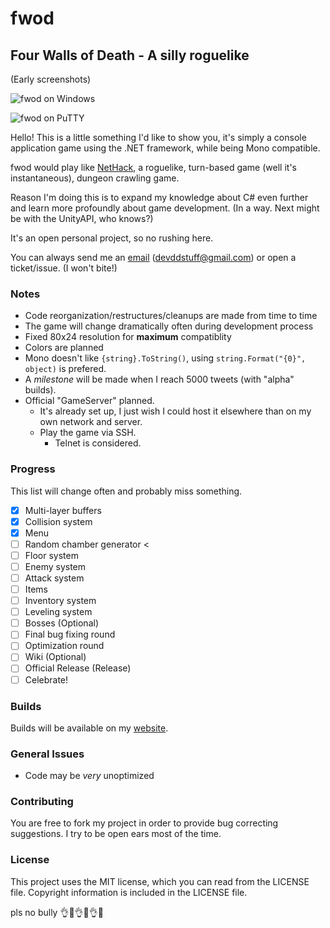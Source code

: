 # fwod
## Four Walls of Death - A silly roguelike

(Early screenshots)

![fwod on Windows](http://www.wilomgfx.net/didier/pages/fwod/img1.png)

![fwod on PuTTY](http://www.wilomgfx.net/didier/pages/fwod/img3.png)

Hello! This is a little something I'd like to show you, it's simply a console application game using the .NET framework, while being Mono compatible.

fwod would play like [NetHack](https://en.wikipedia.org/wiki/NetHack), a roguelike, turn-based game (well it's instantaneous), dungeon crawling game.

Reason I'm doing this is to expand my knowledge about C# even further and learn more profoundly about game development. (In a way. Next might be with the UnityAPI, who knows?)

It's an open personal project, so no rushing here.

You can always send me an [email](mailto:devddstuff@gmail.com) (devddstuff@gmail.com) or open a ticket/issue. (I won't bite!)

### Notes
- Code reorganization/restructures/cleanups are made from time to time
- The game will change dramatically often during development process
- Fixed 80x24 resolution for **maximum** compatiblity
- Colors are planned
- Mono doesn't like `{string}.ToString()`, using `string.Format("{0}", object)` is prefered.
- A _milestone_ will be made when I reach 5000 tweets (with "alpha" builds).
- Official "GameServer" planned.
  - It's already set up, I just wish I could host it elsewhere than on my own network and server.
  - Play the game via SSH.
    - Telnet is considered.

### Progress

This list will change often and probably miss something.

- [x] Multi-layer buffers
- [x] Collision system
- [x] Menu
- [ ] Random chamber generator <
- [ ] Floor system
- [ ] Enemy system
- [ ] Attack system
- [ ] Items
- [ ] Inventory system
- [ ] Leveling system
- [ ] Bosses (Optional)
- [ ] Final bug fixing round
- [ ] Optimization round
- [ ] Wiki (Optional)
- [ ] Official Release (Release)
- [ ] Celebrate!

### Builds
Builds will be available on my [website](http://www.wilomgfx.net/didier/pages/fwod.html).

### General Issues
- Code may be _very_ unoptimized

### Contributing
You are free to fork my project in order to provide bug correcting suggestions.
I try to be open ears most of the time.

### License
This project uses the MIT license, which you can read from the LICENSE file.
Copyright information is included in the LICENSE file.

pls no bully :ok_hand::eyes::ok_hand::eyes::ok_hand::poop: